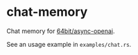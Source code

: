 # chat-memory

Chat memory for [64bit/async-openai](https://github.com/64bit/async-openai).

See an usage example in `examples/chat.rs`.
